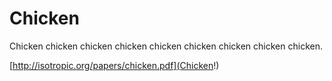 # Chicken

Chicken chicken chicken chicken chicken chicken chicken chicken chicken.

[http://isotropic.org/papers/chicken.pdf](Chicken!)

